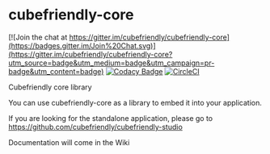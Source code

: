 # cubefriendly-core

[![Join the chat at https://gitter.im/cubefriendly/cubefriendly-core](https://badges.gitter.im/Join%20Chat.svg)](https://gitter.im/cubefriendly/cubefriendly-core?utm_source=badge&utm_medium=badge&utm_campaign=pr-badge&utm_content=badge)
[![Codacy Badge](https://www.codacy.com/project/badge/21c79364bf274815ad21b06d5319766f)](https://www.codacy.com/public/cubefriendly/cubefriendly-core)
[![CircleCI](https://circleci.com/gh/adridadou/cubefriendly-core.svg?style=svg)](https://circleci.com/gh/adridadou/cubefriendly-core)

Cubefriendly core library

You can use cubefriendly-core as a library to embed it into your application.

If you are looking for the standalone application, please go to https://github.com/cubefriendly/cubefriendly-studio 

Documentation will come in the Wiki

